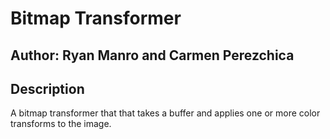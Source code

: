 # Bitmap Transformer

## Author: Ryan Manro and Carmen Perezchica 


## Description

A bitmap transformer that that takes a buffer and applies one or more color transforms to the image. 




